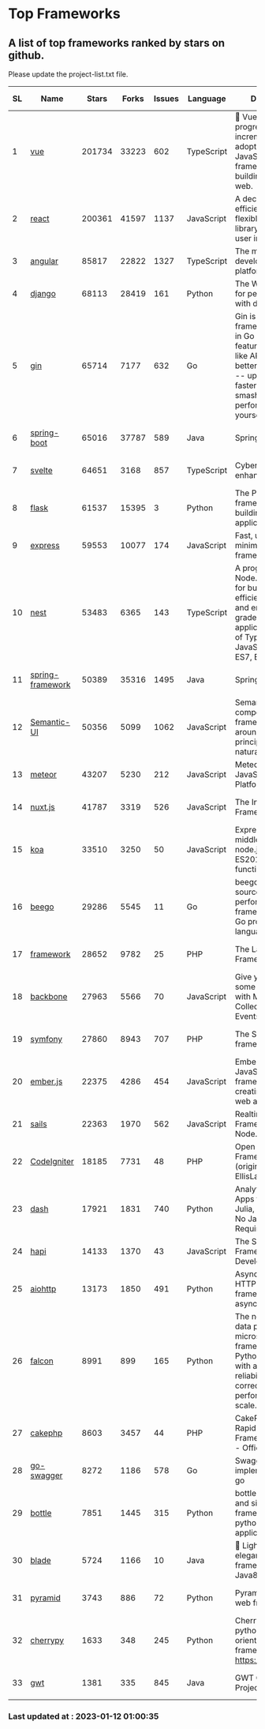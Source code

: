 # Top Frameworks
## A list of top frameworks ranked by stars on github.  
Please update the project-list.txt file.

| SL| Name  | Stars| Forks| Issues | Language | Description | Last Commit |
| --| ------| -----| ---- | ------ | -------- | ----------- | ----------- |
| 1 | [vue](https://github.com/vuejs/vue) | 201734 | 33223 | 602 | TypeScript | 🖖 Vue.js is a progressive, incrementally-adoptable JavaScript framework for building UI on the web. | 2022-12-27 21:38:05 |
| 2 | [react](https://github.com/facebook/react) | 200361 | 41597 | 1137 | JavaScript | A declarative, efficient, and flexible JavaScript library for building user interfaces. | 2023-01-11 17:19:46 |
| 3 | [angular](https://github.com/angular/angular) | 85817 | 22822 | 1327 | TypeScript | The modern web developer’s platform | 2023-01-11 23:01:57 |
| 4 | [django](https://github.com/django/django) | 68113 | 28419 | 161 | Python | The Web framework for perfectionists with deadlines. | 2023-01-11 11:49:12 |
| 5 | [gin](https://github.com/gin-gonic/gin) | 65714 | 7177 | 632 | Go | Gin is a HTTP web framework written in Go (Golang). It features a Martini-like API with much better performance -- up to 40 times faster. If you need smashing performance, get yourself some Gin. | 2023-01-10 02:12:12 |
| 6 | [spring-boot](https://github.com/spring-projects/spring-boot) | 65016 | 37787 | 589 | Java | Spring Boot | 2023-01-11 21:33:05 |
| 7 | [svelte](https://github.com/sveltejs/svelte) | 64651 | 3168 | 857 | TypeScript | Cybernetically enhanced web apps | 2023-01-10 17:17:09 |
| 8 | [flask](https://github.com/pallets/flask) | 61537 | 15395 | 3 | Python | The Python micro framework for building web applications. | 2023-01-09 20:45:16 |
| 9 | [express](https://github.com/expressjs/express) | 59553 | 10077 | 174 | JavaScript | Fast, unopinionated, minimalist web framework for node. | 2022-10-08 20:11:42 |
| 10 | [nest](https://github.com/nestjs/nest) | 53483 | 6365 | 143 | TypeScript | A progressive Node.js framework for building efficient, scalable, and enterprise-grade server-side applications on top of TypeScript & JavaScript (ES6, ES7, ES8) 🚀 | 2023-01-11 07:44:53 |
| 11 | [spring-framework](https://github.com/spring-projects/spring-framework) | 50389 | 35316 | 1495 | Java | Spring Framework | 2023-01-11 16:32:31 |
| 12 | [Semantic-UI](https://github.com/Semantic-Org/Semantic-UI) | 50356 | 5099 | 1062 | JavaScript | Semantic is a UI component framework based around useful principles from natural language. | 2023-01-11 17:05:32 |
| 13 | [meteor](https://github.com/meteor/meteor) | 43207 | 5230 | 212 | JavaScript | Meteor, the JavaScript App Platform | 2023-01-09 14:49:30 |
| 14 | [nuxt.js](https://github.com/nuxt/nuxt.js) | 41787 | 3319 | 526 | JavaScript | The Intuitive Vue(2) Framework | 2022-12-19 17:01:27 |
| 15 | [koa](https://github.com/koajs/koa) | 33510 | 3250 | 50 | JavaScript | Expressive middleware for node.js using ES2017 async functions | 2023-01-02 06:55:07 |
| 16 | [beego](https://github.com/beego/beego) | 29286 | 5545 | 11 | Go | beego is an open-source, high-performance web framework for the Go programming language. | 2022-12-26 15:53:27 |
| 17 | [framework](https://github.com/laravel/framework) | 28652 | 9782 | 25 | PHP | The Laravel Framework. | 2023-01-11 14:54:16 |
| 18 | [backbone](https://github.com/jashkenas/backbone) | 27963 | 5566 | 70 | JavaScript | Give your JS App some Backbone with Models, Views, Collections, and Events | 2023-01-04 11:09:21 |
| 19 | [symfony](https://github.com/symfony/symfony) | 27860 | 8943 | 707 | PHP | The Symfony PHP framework | 2023-01-11 18:58:48 |
| 20 | [ember.js](https://github.com/emberjs/ember.js) | 22375 | 4286 | 454 | JavaScript | Ember.js - A JavaScript framework for creating ambitious web applications | 2023-01-07 05:16:35 |
| 21 | [sails](https://github.com/balderdashy/sails) | 22363 | 1970 | 562 | JavaScript | Realtime MVC Framework for Node.js | 2022-11-21 02:21:42 |
| 22 | [CodeIgniter](https://github.com/bcit-ci/CodeIgniter) | 18185 | 7731 | 48 | PHP | Open Source PHP Framework (originally from EllisLab) | 2022-12-01 11:38:45 |
| 23 | [dash](https://github.com/plotly/dash) | 17921 | 1831 | 740 | Python | Analytical Web Apps for Python, R, Julia, and Jupyter. No JavaScript Required. | 2022-12-17 15:12:48 |
| 24 | [hapi](https://github.com/hapijs/hapi) | 14133 | 1370 | 43 | JavaScript | The Simple, Secure Framework Developers Trust | 2022-12-23 20:15:56 |
| 25 | [aiohttp](https://github.com/aio-libs/aiohttp) | 13173 | 1850 | 491 | Python | Asynchronous HTTP client/server framework for asyncio and Python | 2023-01-08 01:30:26 |
| 26 | [falcon](https://github.com/falconry/falcon) | 8991 | 899 | 165 | Python | The no-magic web data plane API and microservices framework for Python developers, with a focus on reliability, correctness, and performance at scale. | 2023-01-08 12:41:07 |
| 27 | [cakephp](https://github.com/cakephp/cakephp) | 8603 | 3457 | 44 | PHP | CakePHP: The Rapid Development Framework for PHP - Official Repository | 2023-01-10 18:41:53 |
| 28 | [go-swagger](https://github.com/go-swagger/go-swagger) | 8272 | 1186 | 578 | Go | Swagger 2.0 implementation for go | 2022-12-18 01:03:36 |
| 29 | [bottle](https://github.com/bottlepy/bottle) | 7851 | 1445 | 315 | Python | bottle.py is a fast and simple micro-framework for python web-applications. | 2022-09-05 15:24:52 |
| 30 | [blade](https://github.com/lets-blade/blade) | 5724 | 1166 | 10 | Java | :rocket: Lightning fast and elegant mvc framework for Java8 | 2022-05-10 12:38:06 |
| 31 | [pyramid](https://github.com/Pylons/pyramid) | 3743 | 886 | 72 | Python | Pyramid - A Python web framework | 2022-12-31 00:58:19 |
| 32 | [cherrypy](https://github.com/cherrypy/cherrypy) | 1633 | 348 | 245 | Python | CherryPy is a pythonic, object-oriented HTTP framework.      https://cherrypy.dev | 2023-01-09 16:26:47 |
| 33 | [gwt](https://github.com/gwtproject/gwt) | 1381 | 335 | 845 | Java | GWT Open Source Project | 2022-11-30 14:11:08 |

### Last updated at : 2023-01-12 01:00:35
